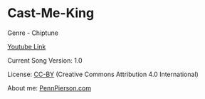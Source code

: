 # Cast-Me-King
Genre - Chiptune

[Youtube Link](https://www.youtube.com/watch?v=HQBFB2uVpF0&list=PLye9mcKwe2zy3KW8uK_3F7HVMjJjdqSqU&index=10)

Current Song Version: 1.0

License: [CC-BY](http://creativecommons.org/licenses/by/4.0/) (Creative Commons Attribution 4.0 International)

About me: [PennPierson.com](http://pennpierson.com/)